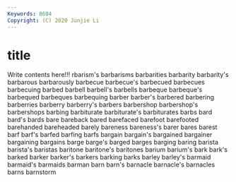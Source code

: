 ```yaml
---
Keywords: 8604
Copyright: (C) 2020 Junjie Li
---
```


# title

Write contents here!!!
rbarism's 
barbarisms 
barbarities 
barbarity 
barbarity's
barbarous 
barbarously 
barbecue 
barbecue's 
barbecued 
barbecues 
barbecuing 
barbed 
barbell 
barbell's
barbells 
barbeque 
barbeque's 
barbequed 
barbeques 
barbequing 
barber 
barber's 
barbered 
barbering
barberries 
barberry 
barberry's 
barbers 
barbershop 
barbershop's 
barbershops 
barbing 
barbiturate 
barbiturate's
barbiturates 
barbs 
bard 
bard's 
bards 
bare 
bareback 
bared 
barefaced 
barefoot
barefooted 
barehanded 
bareheaded 
barely 
bareness 
bareness's 
barer 
bares 
barest 
barf
barf's 
barfed 
barfing 
barfs 
bargain 
bargain's 
bargained 
bargainer 
bargaining 
bargains
barge 
barge's 
barged 
barges 
barging 
baring 
barista 
barista's 
baristas 
baritone
baritone's 
baritones 
barium 
barium's 
bark 
bark's 
barked 
barker 
barker's 
barkers
barking 
barks 
barley 
barley's 
barmaid 
barmaid's 
barmaids 
barman 
barn 
barn's
barnacle 
barnacle's 
barnacles 
barns 
barnstorm 
